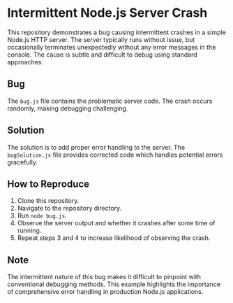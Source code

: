 # Intermittent Node.js Server Crash

This repository demonstrates a bug causing intermittent crashes in a simple Node.js HTTP server. The server typically runs without issue, but occasionally terminates unexpectedly without any error messages in the console.  The cause is subtle and difficult to debug using standard approaches.

## Bug

The `bug.js` file contains the problematic server code.  The crash occurs randomly, making debugging challenging.

## Solution

The solution is to add proper error handling to the server. The `bugSolution.js` file provides corrected code which handles potential errors gracefully.

## How to Reproduce

1. Clone this repository.
2. Navigate to the repository directory.
3. Run `node bug.js`.
4. Observe the server output and whether it crashes after some time of running.
5. Repeat steps 3 and 4 to increase likelihood of observing the crash.

## Note

The intermittent nature of this bug makes it difficult to pinpoint with conventional debugging methods.  This example highlights the importance of comprehensive error handling in production Node.js applications.